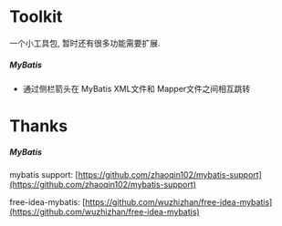 # Toolkit
一个小工具包, 暂时还有很多功能需要扩展.

##### MyBatis
- 通过侧栏箭头在 MyBatis XML文件和 Mapper文件之间相互跳转



# Thanks

##### MyBatis
mybatis support: [https://github.com/zhaoqin102/mybatis-support](https://github.com/zhaoqin102/mybatis-support)

free-idea-mybatis: [https://github.com/wuzhizhan/free-idea-mybatis](https://github.com/wuzhizhan/free-idea-mybatis)
